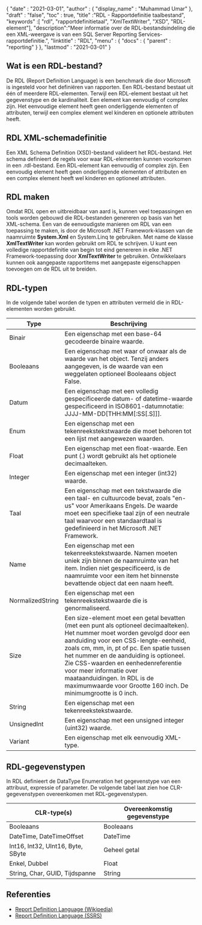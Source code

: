 {
  "date" : "2021-03-01",
  "author" : {
    "display_name" : "Muhammad Umar"
},
  "draft" : "false",
  "toc" : true,
  "title" :"RDL - Rapportdefinitie taalbestand",
  "keywords" :[ "rdl", "rapportdefinitietaal", "XmlTextWriter", "XSD", "RDL-element"],
  "description":"Meer informatie over de RDL-bestandsindeling die een XML-weergave is van een SQL Server Reporting Services-rapportdefinitie.",
  "linktitle" : "RDL",
  "menu" : {
    "docs" : {
      "parent" : "reporting"
}
},
  "lastmod" : "2021-03-01"
}

## Wat is een RDL-bestand? ##

De RDL (Report Definition Language) is een benchmark die door Microsoft is ingesteld voor het definiëren van rapporten. Een RDL-bestand bestaat uit één of meerdere RDL-elementen. Terwijl een RDL-element bestaat uit het gegevenstype en de kardinaliteit. Een element kan eenvoudig of complex zijn. Het eenvoudige element heeft geen onderliggende elementen of attributen, terwijl een complex element wel kinderen en optionele attributen heeft.

## RDL XML-schemadefinitie
Een XML Schema Definition (XSD)-bestand valideert het RDL-bestand. Het schema definieert de regels voor waar RDL-elementen kunnen voorkomen in een .rdl-bestand. Een RDL-element kan eenvoudig of complex zijn. Een eenvoudig element heeft geen onderliggende elementen of attributen en een complex element heeft wel kinderen en optioneel attributen.

## RDL maken
Omdat RDL open en uitbreidbaar van aard is, kunnen veel toepassingen en tools worden gebouwd die RDL-bestanden genereren op basis van het XML-schema. Een van de eenvoudigste manieren om RDL van een toepassing te maken, is door de Microsoft .NET Framework-klassen van de naamruimte **System.Xml** en System.Linq te gebruiken. Met name de klasse **XmlTextWriter** kan worden gebruikt om RDL te schrijven. U kunt een volledige rapportdefinitie van begin tot eind genereren in elke .NET Framework-toepassing door **XmlTextWriter** te gebruiken. Ontwikkelaars kunnen ook aangepaste rapportitems met aangepaste eigenschappen toevoegen om de RDL uit te breiden.

## RDL-typen
In de volgende tabel worden de typen en attributen vermeld die in RDL-elementen worden gebruikt.

|Type|Beschrijving|
---|---|
|Binair |Een eigenschap met een base-64 gecodeerde binaire waarde.|
|Booleaans| Een eigenschap met waar of onwaar als de waarde van het object. Tenzij anders aangegeven, is de waarde van een weggelaten optioneel Booleaans object False.|
|Datum |Een eigenschap met een volledig gespecificeerde datum- of datetime-waarde gespecificeerd in ISO8601-datumnotatie: JJJJ-MM-DD[THH:MM[:SS[.S]]].|
|Enum |Een eigenschap met een tekenreekstekstwaarde die moet behoren tot een lijst met aangewezen waarden.|
|Float |Een eigenschap met een float-waarde. Een punt (.) wordt gebruikt als het optionele decimaalteken.|
|Integer |Een eigenschap met een integer (int32) waarde.|
|Taal |Een eigenschap met een tekstwaarde die een taal- en cultuurcode bevat, zoals "en-us" voor Amerikaans Engels. De waarde moet een specifieke taal zijn of een neutrale taal waarvoor een standaardtaal is gedefinieerd in het Microsoft .NET Framework.|
|Name |Een eigenschap met een tekenreekstekstwaarde. Namen moeten uniek zijn binnen de naamruimte van het item. Indien niet gespecificeerd, is de naamruimte voor een item het binnenste bevattende object dat een naam heeft.|
|NormalizedString |Een eigenschap met een tekenreekstekstwaarde die is genormaliseerd.|
|Size |Een size-element moet een getal bevatten (met een punt als optioneel decimaalteken). Het nummer moet worden gevolgd door een aanduiding voor een CSS-lengte-eenheid, zoals cm, mm, in, pt of pc. Een spatie tussen het nummer en de aanduiding is optioneel. Zie CSS-waarden en eenhedenreferentie voor meer informatie over maataanduidingen. In RDL is de maximumwaarde voor Grootte 160 inch. De minimumgrootte is 0 inch.|
|String |Een eigenschap met een tekenreekstekstwaarde.|
|UnsignedInt |Een eigenschap met een unsigned integer (uint32) waarde.|
|Variant |Een eigenschap met elk eenvoudig XML-type.|

## RDL-gegevenstypen
In RDL definieert de DataType Enumeration het gegevenstype van een attribuut, expressie of parameter. De volgende tabel laat zien hoe CLR-gegevenstypen overeenkomen met RDL-gegevenstypen.

|CLR-type(s) |Overeenkomstig gegevenstype|
---|---|
|Booleaans| Booleaans|
|DateTime, DateTimeOffset |DateTime|
|Int16, Int32, UInt16, Byte, SByte |Geheel getal|
|Enkel, Dubbel |Float|
|String, Char, GUID, Tijdspanne |String|


## Referenties ##

- [Report Definition Language (Wikipedia)](https://en.wikipedia.org/wiki/Report_Definition_Language)
- [Report Definition Language (SSRS)](https://learn.microsoft.com/en-us/sql/reporting-services/reports/report-definition-language-ssrs)

